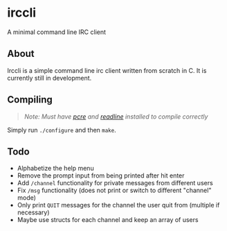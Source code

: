 # irccli
A minimal command line IRC client

## About

Irccli is a simple command line irc client written from scratch in C. It is currently still in development.

## Compiling
> _Note: Must have [pcre](http://www.pcre.org/) and [readline](https://cnswww.cns.cwru.edu/php/chet/readline/rltop.html) installed to compile correctly_

Simply run `./configure` and then `make`.

## Todo
- Alphabetize the help menu
- Remove the prompt input from being printed after hit enter
- Add `/channel` functionality for private messages from different users
 - Fix `/msg` functionality (does not print or switch to different "channel" mode)
- Only print `QUIT` messages for the channel the user quit from (multiple if necessary)
 - Maybe use structs for each channel and keep an array of users
